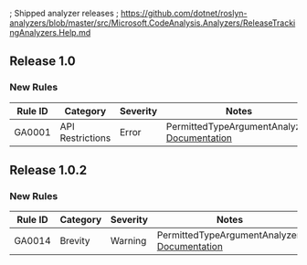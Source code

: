 ﻿; Shipped analyzer releases
; https://github.com/dotnet/roslyn-analyzers/blob/master/src/Microsoft.CodeAnalysis.Analyzers/ReleaseTrackingAnalyzers.Help.md

## Release 1.0

### New Rules

Rule ID | Category | Severity | Notes
--------|----------|----------|-------
GA0001 | API Restrictions | Error | PermittedTypeArgumentAnalyzer, [Documentation](docs/rules/GA0001.md)

## Release 1.0.2

### New Rules

Rule ID | Category | Severity | Notes
--------|----------|----------|-------
GA0014 | Brevity | Warning | PermittedTypeArgumentAnalyzer, [Documentation](docs/rules/GA0014.md)
